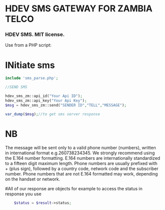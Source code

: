 
# HDEV SMS GATEWAY FOR ZAMBIA TELCO

### HDEV SMS. MIT license.

Use from a PHP script:


# INitiate sms
```php
include 'sms_parse.php';

//SEND SMS

hdev_sms_zm::api_id("Your Api ID");
hdev_sms_zm::api_key("Your Api Key");
$msg = hdev_sms_zm::send("SENDER ID","TELL","MESSAGE");

var_dump($msg);//to get sms server response
```
# NB
The message will be sent only to a valid phone number (numbers), written in international format e.g.260738234345. We strongly recommend using the E.164 number formatting. E.164 numbers are internationally standardized to a fifteen digit maximum length. Phone numbers are usually prefixed with + (plus sign), followed by a country code, network code and the subscriber number. Phone numbers that are not E.164 formatted may work, depending on the handset or network.

#All of our response are objects for example to access the status in response you use
```php
	$status = $result->status;
```

